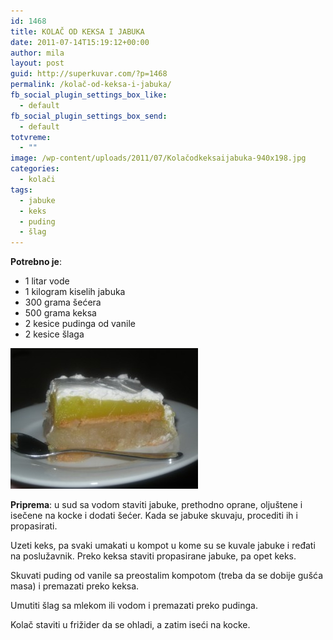 ```yaml
---
id: 1468
title: KOLAČ OD KEKSA I JABUKA
date: 2011-07-14T15:19:12+00:00
author: mila
layout: post
guid: http://superkuvar.com/?p=1468
permalink: /kolač-od-keksa-i-jabuka/
fb_social_plugin_settings_box_like:
  - default
fb_social_plugin_settings_box_send:
  - default
totvreme:
  - ""
image: /wp-content/uploads/2011/07/Kolačodkeksaijabuka-940x198.jpg
categories:
  - kolači
tags:
  - jabuke
  - keks
  - puding
  - šlag
---
```

**Potrebno je**:

  * 1 litar vode
  * 1 kilogram kiselih jabuka
  * 300 grama šećera
  * 500 grama keksa
  * 2 kesice pudinga od vanile
  * 2 kesice šlaga

<img class="alignnone size-medium wp-image-5349" src="/wp-content/uploads/2011/07/Kolačodkeksaijabuka-300x225.jpg" alt="Kolačodkeksaijabuka" width="300" height="225" /> 

**Priprema**: u sud sa vodom staviti jabuke, prethodno oprane, oljuštene i isečene na kocke i dodati šećer. Kada se jabuke skuvaju, procediti ih i propasirati.

Uzeti keks, pa svaki umakati u kompot u kome su se kuvale jabuke i ređati na poslužavnik. Preko keksa staviti propasirane jabuke, pa opet keks.

Skuvati puding od vanile sa preostalim kompotom (treba da se dobije gušća masa) i premazati preko keksa.

Umutiti šlag sa mlekom ili vodom i premazati preko pudinga.

Kolač staviti u frižider da se ohladi, a zatim  iseći na kocke.